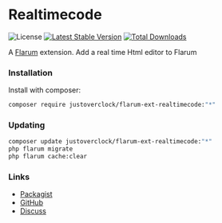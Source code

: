 # Realtimecode

![License](https://img.shields.io/badge/license-MIT-blue.svg) [![Latest Stable Version](https://img.shields.io/packagist/v/justoverclock/flarum-ext-realtimecode.svg)](https://packagist.org/packages/justoverclock/flarum-ext-realtimecode) [![Total Downloads](https://img.shields.io/packagist/dt/justoverclock/flarum-ext-realtimecode.svg)](https://packagist.org/packages/justoverclock/flarum-ext-realtimecode)

A [Flarum](http://flarum.org) extension. Add a real time Html editor to Flarum

### Installation

Install with composer:

```sh
composer require justoverclock/flarum-ext-realtimecode:"*"
```

### Updating

```sh
composer update justoverclock/flarum-ext-realtimecode:"*"
php flarum migrate
php flarum cache:clear
```

### Links

- [Packagist](https://packagist.org/packages/justoverclock/flarum-ext-realtimecode)
- [GitHub](https://github.com/justoverclock/flarum-ext-realtimecode)
- [Discuss](https://discuss.flarum.org/d/PUT_DISCUSS_SLUG_HERE)
